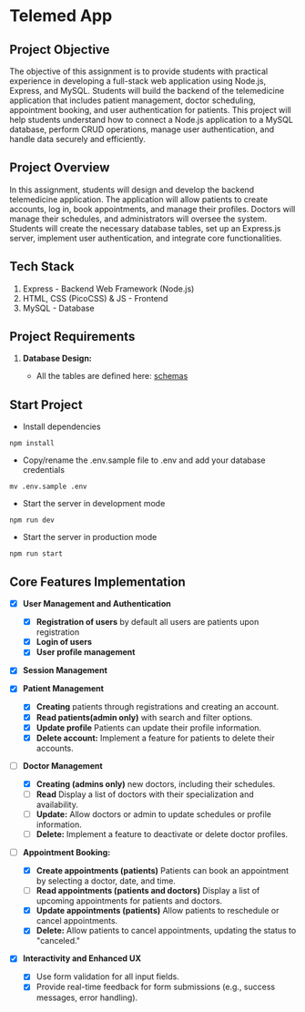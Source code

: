 # Telemed App

## Project Objective

The objective of this assignment is to provide students with practical experience in developing a full-stack web application using Node.js, Express, and MySQL. Students will build the backend of the telemedicine application that includes patient management, doctor scheduling, appointment booking, and user authentication for patients. This project will help students understand how to connect a Node.js application to a MySQL database, perform CRUD operations, manage user authentication, and handle data securely and efficiently.

## Project Overview

In this assignment, students will design and develop the backend telemedicine application. The application will allow patients to create accounts, log in, book appointments, and manage their profiles. Doctors will manage their schedules, and administrators will oversee the system. Students will create the necessary database tables, set up an Express.js server, implement user authentication, and integrate core functionalities.

## Tech Stack

1. Express - Backend Web Framework (Node.js)
2. HTML, CSS (PicoCSS) & JS - Frontend
3. MySQL - Database

## Project Requirements

1. **Database Design:**

   - All the tables are defined here: [schemas](/SCHEMAS.md)

## Start Project

- Install dependencies

```
npm install
```

- Copy/rename the .env.sample file to .env and add your database credentials

```
mv .env.sample .env
```

- Start the server in development mode

```
npm run dev
```

- Start the server in production mode

```
npm run start
```

## Core Features Implementation

- [x] **User Management and Authentication**

  - [x] **Registration of users** by default all users are patients upon registration
  - [x] **Login of users**
  - [x] **User profile management**

- [x] **Session Management**

- [x] **Patient Management**

  - [x] **Creating** patients through registrations and creating an account.
  - [x] **Read patients(admin only)** with search and filter options.
  - [x] **Update profile** Patients can update their profile information.
  - [x] **Delete account:** Implement a feature for patients to delete their accounts.

- [ ] **Doctor Management**

  - [x] **Creating (admins only)** new doctors, including their schedules.
  - [ ] **Read** Display a list of doctors with their specialization and availability.
  - [ ] **Update:** Allow doctors or admin to update schedules or profile information.
  - [ ] **Delete:** Implement a feature to deactivate or delete doctor profiles.

- [ ] **Appointment Booking:**

  - [x] **Create appointments (patients)** Patients can book an appointment by selecting a doctor, date, and time.
  - [ ] **Read appointments (patients and doctors)** Display a list of upcoming appointments for patients and doctors.
  - [x] **Update appointments (patients)** Allow patients to reschedule or cancel appointments.
  - [x] **Delete:** Allow patients to cancel appointments, updating the status to "canceled."

- [x] **Interactivity and Enhanced UX**
  - [x] Use form validation for all input fields.
  - [x] Provide real-time feedback for form submissions (e.g., success messages, error handling).
